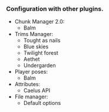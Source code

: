 ### Configuration with other plugins.

- Chunk Manager 2.0:
  - Balm
- Trims Manager:
  - Tought as nails
  - Blue skies
  - Twilight forest
  - Aethet
  - Undergarden
- Player poses:
  - Balm
- Attributes:
  - Caelus API
- File manager:
  - Default options